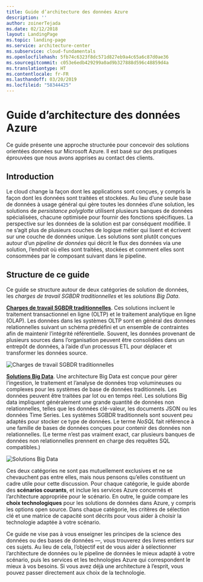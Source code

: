 ```yaml
---
title: Guide d’architecture des données Azure
description: ''
author: zoinerTejada
ms.date: 02/12/2018
layout: LandingPage
ms.topic: landing-page
ms.service: architecture-center
ms.subservice: cloud-fundamentals
ms.openlocfilehash: 5fb74c6323f8dc571d827eb9a4c65a6c87d0ae36
ms.sourcegitcommit: c053e6edb429299a0ad9b327888d596c48859d4a
ms.translationtype: HT
ms.contentlocale: fr-FR
ms.lasthandoff: 03/20/2019
ms.locfileid: "58344425"
---
```

# <a name="azure-data-architecture-guide"></a>Guide d’architecture des données Azure

Ce guide présente une approche structurée pour concevoir des solutions orientées données sur Microsoft Azure. Il est basé sur des pratiques éprouvées que nous avons apprises au contact des clients.

## <a name="introduction"></a>Introduction

Le cloud change la façon dont les applications sont conçues, y compris la façon dont les données sont traitées et stockées. Au lieu d’une seule base de données à usage général qui gère toutes les données d’une solution, les solutions de _persistance polyglotte_ utilisent plusieurs banques de données spécialisées, chacune optimisée pour fournir des fonctions spécifiques. La perspective sur les données de la solution est par conséquent modifiée. Il ne s’agit plus de plusieurs couches de logique métier qui lisent et écrivent sur une couche de données unique. Les solutions sont plutôt conçues autour d’un *pipeline de données* qui décrit le flux des données via une solution, l’endroit où elles sont traitées, stockées et comment elles sont consommées par le composant suivant dans le pipeline.

## <a name="how-this-guide-is-structured"></a>Structure de ce guide

Ce guide se structure autour de deux catégories de solution de données, les *charges de travail SGBDR traditionnelles* et les *solutions Big Data*.

**[Charges de travail SGBDR traditionnelles](./relational-data/index.md)**. Ces solutions incluent le traitement transactionnel en ligne (OLTP) et le traitement analytique en ligne (OLAP). Les données dans les systèmes OLTP sont en général des données relationnelles suivant un schéma prédéfini et un ensemble de contraintes afin de maintenir l’intégrité référentielle. Souvent, les données provenant de plusieurs sources dans l’organisation peuvent être consolidées dans un entrepôt de données, à l’aide d’un processus ETL pour déplacer et transformer les données source.

![Charges de travail SGBDR traditionnelles](./images/guide-rdbms.svg)

**[Solutions Big Data](./big-data/index.md)**. Une architecture Big Data est conçue pour gérer l’ingestion, le traitement et l’analyse de données trop volumineuses ou complexes pour les systèmes de base de données traditionnels. Les données peuvent être traitées par lot ou en temps réel. Les solutions Big data impliquent généralement une grande quantité de données non relationnelles, telles que les données clé-valeur, les documents JSON ou les données Time Series. Les systèmes SGBDR traditionnels sont souvent peu adaptés pour stocker ce type de données. Le terme *NoSQL* fait référence à une famille de bases de données conçues pour contenir des données non relationnelles. (Le terme n’est pas vraiment exact, car plusieurs banques de données non relationnelles prennent en charge des requêtes SQL compatibles.)

![Solutions Big Data](./images/guide-big-data.svg)

Ces deux catégories ne sont pas mutuellement exclusives et ne se chevauchent pas entre elles, mais nous pensons qu’elles constituent un cadre utile pour cette discussion. Pour chaque catégorie, le guide aborde des **scénarios courants**, et inclue les services Azure concernés et l’architecture appropriée pour le scénario. En outre, le guide compare les **choix technologiques** pour les solutions de données dans Azure, y compris les options open source. Dans chaque catégorie, les critères de sélection clé et une matrice de capacité sont décrits pour vous aider à choisir la technologie adaptée à votre scénario.

Ce guide ne vise pas à vous enseigner les principes de la science des données ou des bases de données &mdash;, vous trouverez des livres entiers sur ces sujets. Au lieu de cela, l’objectif est de vous aider à sélectionner l’architecture de données ou le pipeline de données le mieux adapté à votre scénario, puis les services et les technologies Azure qui correspondent le mieux à vos besoins. Si vous avez déjà une architecture à l’esprit, vous pouvez passer directement aux choix de la technologie.
